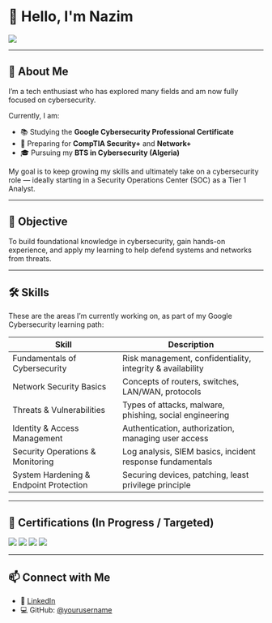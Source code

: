 # 👋 Hello, I'm Nazim

<a href="https://www.linkedin.com/in/ahmed-aouati-b8b6b12b8/">
  <img src="https://img.shields.io/badge/-LinkedIn-0072b1?&style=for-the-badge&logo=linkedin&logoColor=white" />
</a>

---

## 🌟 About Me  
I’m a tech enthusiast who has explored many fields and am now fully focused on cybersecurity.  

Currently, I am:  
- 📚 Studying the **Google Cybersecurity Professional Certificate**  
- 🎯 Preparing for **CompTIA Security+** and **Network+**  
- 🎓 Pursuing my **BTS in Cybersecurity (Algeria)**  

My goal is to keep growing my skills and ultimately take on a cybersecurity role — ideally starting in a Security Operations Center (SOC) as a Tier 1 Analyst.

---

## 🎯 Objective  
To build foundational knowledge in cybersecurity, gain hands-on experience, and apply my learning to help defend systems and networks from threats.

---

## 🛠️ Skills  
These are the areas I’m currently working on, as part of my Google Cybersecurity learning path:

| Skill                                       | Description |
|---------------------------------------------|-------------|
| Fundamentals of Cybersecurity              | Risk management, confidentiality, integrity & availability |
| Network Security Basics                    | Concepts of routers, switches, LAN/WAN, protocols |
| Threats & Vulnerabilities                  | Types of attacks, malware, phishing, social engineering |
| Identity & Access Management               | Authentication, authorization, managing user access |
| Security Operations & Monitoring           | Log analysis, SIEM basics, incident response fundamentals |
| System Hardening & Endpoint Protection     | Securing devices, patching, least privilege principle |

---

## 📜 Certifications (In Progress / Targeted)  
<div>
<img src="https://img.shields.io/badge/-Google%20Cybersecurity-4285F4?&style=for-the-badge&logo=Google&logoColor=white" />
<img src="https://img.shields.io/badge/-Security%2B-FF0000?&style=for-the-badge&logo=CompTIA&logoColor=white" />
<img src="https://img.shields.io/badge/-Network%2B-007ACC?&style=for-the-badge&logo=CompTIA&logoColor=white" />
<img src="https://img.shields.io/badge/-BTS%20Cybersecurity-006400?&style=for-the-badge&logoColor=white" />
</div>

---

## 📫 Connect with Me  
- 🔗 [LinkedIn](https://www.linkedin.com/in/ahmed-aouati-b8b6b12b8/)  
- 💻 GitHub: [@yourusername](https://github.com/SirusDZ)  
